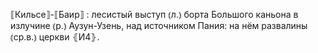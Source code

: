 ---
---

⟦Кильсе⟧-⟦Баир⟧
: лесистый выступ ⦅л.⦆ борта Большого каньона в излучине ⦅р.⦆ Аузун-Узень, над источником Пания: на нём развалины ⦅ср.в.⦆ церкви ⦃И4⦄.
